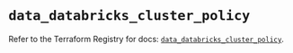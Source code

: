 # `data_databricks_cluster_policy`

Refer to the Terraform Registry for docs: [`data_databricks_cluster_policy`](https://registry.terraform.io/providers/databricks/databricks/1.42.0/docs/data-sources/cluster_policy).
